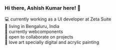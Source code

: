 ### Hi there, Ashish Kumar here! 👋

:computer: currently working as a UI developer at Zeta Suite  
:house_with_garden: living in Bengaluru, India  
:closed_book: currently webcomponents  
:open_hands: open to collaborate on projects  
:art: love art specially digital and acrylic painting


